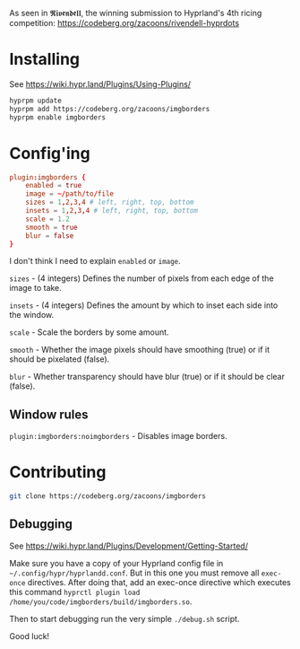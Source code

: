 As seen in 𝕽𝖎𝖛𝖊𝖓𝖉𝖊𝖑𝖑, the winning submission to Hyprland's 4th ricing competition: https://codeberg.org/zacoons/rivendell-hyprdots

# Installing

See https://wiki.hypr.land/Plugins/Using-Plugins/

```sh
hyprpm update
hyprpm add https://codeberg.org/zacoons/imgborders
hyprpm enable imgborders
```

# Config'ing

```conf
plugin:imgborders {
    enabled = true
    image = ~/path/to/file
    sizes = 1,2,3,4 # left, right, top, bottom
    insets = 1,2,3,4 # left, right, top, bottom
    scale = 1.2
    smooth = true
    blur = false
}
```

I don't think I need to explain `enabled` or `image`.

`sizes` - (4 integers) Defines the number of pixels from each edge of the image to take.

`insets` - (4 integers) Defines the amount by which to inset each side into the window.

`scale` - Scale the borders by some amount.

`smooth` - Whether the image pixels should have smoothing (true) or if it should be pixelated (false).

`blur` - Whether transparency should have blur (true) or if it should be clear (false).

## Window rules

`plugin:imgborders:noimgborders` - Disables image borders.

# Contributing

```sh
git clone https://codeberg.org/zacoons/imgborders
```

## Debugging

See https://wiki.hypr.land/Plugins/Development/Getting-Started/

Make sure you have a copy of your Hyprland config file in `~/.config/hypr/hyprlandd.conf`.
But in this one you must remove all `exec-once` directives.
After doing that, add an exec-once directive which executes this command `hyprctl plugin load /home/you/code/imgborders/build/imgborders.so`.

Then to start debugging run the very simple `./debug.sh` script.

Good luck!
